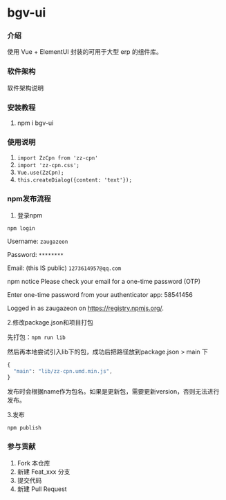 # bgv-ui

### 介绍

使用 Vue + ElementUI 封装的可用于大型 erp 的组件库。

### 软件架构

软件架构说明

### 安装教程

1. npm i bgv-ui

### 使用说明

1. `import ZzCpn from 'zz-cpn'`
2. `import 'zz-cpn.css';`
3. `Vue.use(ZzCpn);`
4. `this.createDialog({content: 'text'});`

### npm发布流程

1. 登录npm

`npm login`

Username: `zaugazeon`

Password: `********`

Email: (this IS public) `1273614957@qq.com`

npm notice Please check your email for a one-time password (OTP)

Enter one-time password from your authenticator app: 58541456

Logged in as zaugazeon on https://registry.npmjs.org/.


2.修改package.json和项目打包

先打包：`npm run lib`

然后再本地尝试引入lib下的包，成功后把路径放到package.json > main 下

```js
{
  "main": "lib/zz-cpn.umd.min.js",
}
```

发布时会根据name作为包名。如果是更新包，需要更新version，否则无法进行发布。

3.发布

`npm publish`

### 参与贡献

1.  Fork 本仓库
2.  新建 Feat_xxx 分支
3.  提交代码
4.  新建 Pull Request

